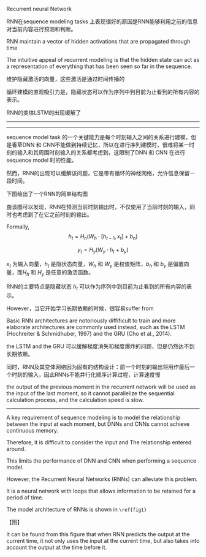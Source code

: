 Recurrent neural Network 

RNN在sequence modeling tasks 上表现很好的原因是RNN能够利用之前的信息对当前内容进行预测和判断。



RNN maintain a vector of hidden activations that are propagated through time

The intuitive appeal of recurrent modeling is that the hidden state can act as a representation of everything that has been seen so far in the sequence.

维护隐藏激活的向量，这些激活是通过时间传播的

循环建模的直观吸引力是，隐藏状态可以作为序列中到目前为止看到的所有内容的表示。



RNN的变体LSTM的出现缓解了

---

---

sequence model task 的一个关键能力是每个时刻输入之间的关系进行建模，但是香草DNN 和 CNN不能做到持续记忆，所以在进行序列建模时，很难将某一时刻的输入和其周围时刻输入的关系都考虑到，这限制了DNN 和 CNN 在进行sequence model 时的性能。

然而，RNN的出现可以缓解该问题，它是带有循环的神经网络，允许信息保留一段时间。

下图给出了一个RNN的简单结构图



由该图可以发现，RNN在预测当前时刻输出时，不仅使用了当前时刻的输入，同时也考虑到了在它之前时刻的输出。

Formally,
$$
h_t = H_h(W_h\cdot[h_{t-1},x_t]+b_h)
$$

$$
y_t = H_y(W_y\cdot h_t + b_y)
$$

$x_t$ 为输入向量，$h_t$ 是隐状态向量，$W_h$ 和 $W_y$ 是权值矩阵，$b_h$ 和 $b_y$ 是偏置向量，而$H_h$ 和 $H_y$ 是任意的激活函数。 

RNN的主要特点是隐藏状态 $h_t$ 可以作为序列中到目前为止看到的所有内容的表示。

However，当它开始学习长期依赖的时候，很容易suffer from 

Basic RNN architectures are notoriously diffificult to train and more elaborate architectures are commonly used instead, such as the LSTM (Hochreiter & Schmidhuber, 1997) and the GRU (Cho et al., 2014).

the LSTM and the GRU 可以缓解梯度消失和梯度爆炸的问题，但是仍然达不到长期依赖。

同时，RNN及其变体网络因为固有的结构设计：前一个时刻的输出将用作最后一个时刻的输入，因此RNNs不能并行化顺序计算过程，计算速度慢

the output of the previous moment in the recurrent network will be used as the input of the last moment, so it cannot parallelize the sequential calculation process, and the calculation speed is slow.



---

A key requirement of sequence modeling is to model the relationship between the input at each moment, but DNNs and CNNs cannot achieve continuous memory. 

Therefore, it is difficult to consider the input and The relationship entered around. 

This limits the performance of DNN and CNN when performing a sequence model.

However, the Recurrent Neural Networks (RNNs) can alleviate this problem. 

It is a neural network with loops that allows information to be retained for a period of time.

The model architecture of RNNs is shown in `\ref{fig1} `

【图】

It can be found from this figure that when RNN predicts the output at the current time, it not only uses the input at the current time, but also takes into account the output at the time before it.



















